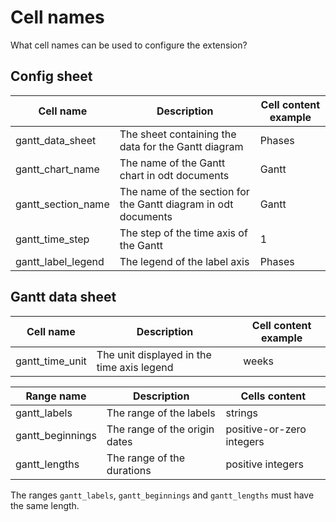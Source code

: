 # Cell names

What cell names can be used to configure the extension?

## Config sheet

Cell name | Description | Cell content example
----------|-------------|----------------------
gantt_data_sheet | The sheet containing the data for the Gantt diagram | Phases
gantt_chart_name | The name of the Gantt chart in odt documents | Gantt
gantt_section_name | The name of the section for the Gantt diagram in odt documents | Gantt
gantt_time_step | The step of the time axis of the Gantt | 1
gantt_label_legend | The legend of the label axis | Phases

## Gantt data sheet

Cell name | Description | Cell content example
----------|-------------|-----------------------
gantt_time_unit | The unit displayed in the time axis legend | weeks

Range name | Description | Cells content
-----------|-------------|--------------
gantt_labels | The range of the labels | strings
gantt_beginnings | The range of the origin dates | positive-or-zero integers
gantt_lengths | The range of the durations | positive integers

The ranges `gantt_labels`, `gantt_beginnings` and `gantt_lengths` must have the
same length.
